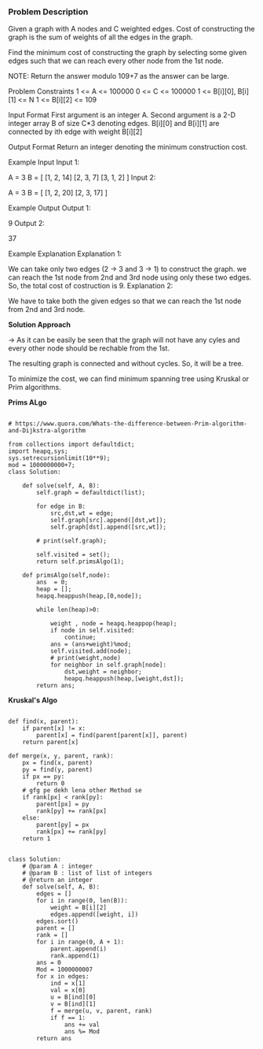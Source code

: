 ### Problem Description

Given a graph with A nodes and C weighted edges. Cost of constructing the graph is the sum of weights of all the edges in the graph.

Find the minimum cost of constructing the graph by selecting some given edges such that we can reach every other node from the 1st node.

NOTE: Return the answer modulo 109+7 as the answer can be large.



Problem Constraints
1 <= A <= 100000
0 <= C <= 100000
1 <= B[i][0], B[i][1] <= N
1 <= B[i][2] <= 109



Input Format
First argument is an integer A.
Second argument is a 2-D integer array B of size C*3 denoting edges. B[i][0] and B[i][1] are connected by ith edge with weight B[i][2]



Output Format
Return an integer denoting the minimum construction cost.



Example Input
Input 1:

A = 3
B = [   [1, 2, 14]
        [2, 3, 7]
        [3, 1, 2]   ]
Input 2:

A = 3
B = [   [1, 2, 20]
        [2, 3, 17]  ]


Example Output
Output 1:

9
Output 2:

37


Example Explanation
Explanation 1:

We can take only two edges (2 -> 3 and 3 -> 1) to construct the graph. 
we can reach the 1st node from 2nd and 3rd node using only these two edges.
So, the total cost of costruction is 9.
Explanation 2:

We have to take both the given edges so that we can reach the 1st node from 2nd and 3rd node.


**Solution Approach**

-> As it can be easily be seen that the graph will not have any cyles and every other node should be rechable from the 1st.

The resulting graph is connected and without cycles. So, it will be a tree.

To minimize the cost, we can find minimum spanning tree using Kruskal or Prim algorithms.


**Prims ALgo**


```

# https://www.quora.com/Whats-the-difference-between-Prim-algorithm-and-Dijkstra-algorithm

from collections import defaultdict;
import heapq,sys;
sys.setrecursionlimit(10**9);
mod = 1000000000+7;
class Solution:

    def solve(self, A, B):
        self.graph = defaultdict(list);

        for edge in B:
            src,dst,wt = edge;
            self.graph[src].append([dst,wt]);
            self.graph[dst].append([src,wt]);
        
        # print(self.graph);

        self.visited = set();
        return self.primsAlgo(1);
    
    def primsAlgo(self,node):
        ans  = 0; 
        heap = [];
        heapq.heappush(heap,[0,node]);

        while len(heap)>0:

            weight , node = heapq.heappop(heap);
            if node in self.visited:
                continue;
            ans = (ans+weight)%mod;
            self.visited.add(node);
            # print(weight,node)
            for neighbor in self.graph[node]:
                dst,weight = neighbor;
                heapq.heappush(heap,[weight,dst]);
        return ans;

```

**Kruskal's Algo**

```

def find(x, parent):
    if parent[x] != x:
        parent[x] = find(parent[parent[x]], parent)
    return parent[x]

def merge(x, y, parent, rank):
    px = find(x, parent)
    py = find(y, parent)
    if px == py:
        return 0
    # gfg pe dekh lena other Method se
    if rank[px] < rank[py]:
        parent[px] = py
        rank[py] += rank[px]
    else:
        parent[py] = px
        rank[px] += rank[py]
    return 1


class Solution:
    # @param A : integer
    # @param B : list of list of integers
    # @return an integer
    def solve(self, A, B):
        edges = []
        for i in range(0, len(B)):
            weight = B[i][2]
            edges.append([weight, i])
        edges.sort()
        parent = []
        rank = []
        for i in range(0, A + 1):
            parent.append(i)
            rank.append(1)
        ans = 0
        Mod = 1000000007
        for x in edges:
            ind = x[1]
            val = x[0]
            u = B[ind][0]
            v = B[ind][1]
            f = merge(u, v, parent, rank)
            if f == 1:
                ans += val
                ans %= Mod
        return ans

```
